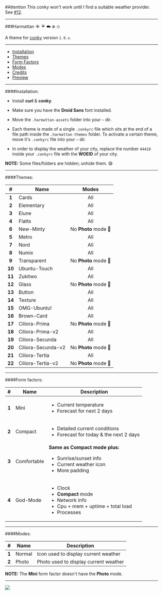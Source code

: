 #Attention
This conky won't work until I find a suitable weather provider. See [#12](/../../issues/12).

---

###Harmattan :sunny: :umbrella: :cloud: :snowflake: :snowman:

A theme for [conky](https://github.com/brndnmtthws/conky) version `1.9.x`.

---

* [Installation](#installation)
* [Themes](#themes)
* [Form Factors](#form-factors)
* [Modes](#modes)
* [Credits](CREDITS.md)
* [Preview](#preview)

---

####Installation:

* Install **curl** & **conky**.

* Make sure you have the **Droid Sans** font installed.

* Move the `.harmattan-assets` folder into your `~` dir.

* Each theme is made of a single `.conkyrc` file which sits at the end of a file path inside the `.harmattan-themes` folder.
To activate a certain theme, move it's `.conkyrc` file into your `~` dir.

* In order to display the weather of your city, replace the number `44418` inside your `.conkyrc` file with the **WOEID** of your city.

**NOTE:** Some files/folders are hidden; unhide them. :smile:

---

####Themes:

|  #   |      Name        | Modes
|:----:|------------------|:-----:
|**1** |Cards             |All
|**2** |Elementary        |All
|**3** |Elune             |All
|**4** |Flatts            |All
|**6** |New-Minty         |No **Photo** mode :small_red_triangle:
|**5** |Metro             |All
|**7** |Nord              |All
|**8** |Numix             |All
|**9** |Transparent       |No **Photo** mode :small_red_triangle:
|**10**|Ubuntu-Touch      |All
|**11**|Zukitwo           |All
|**12**|Glass             |No **Photo** mode :small_red_triangle:
|**13**|Button            |All
|**14**|Texture           |All
|**15**|OMG-Ubuntu!       |All
|**16**|Brown-Card        |All
|**17**|Ciliora-Prima     |No **Photo** mode :small_red_triangle:
|**18**|Ciliora-Prima-v2  |All
|**19**|Ciliora-Secunda   |All
|**20**|Ciliora-Secunda-v2|No **Photo** mode :small_red_triangle:
|**21**|Ciliora-Tertia    |All
|**22**|Ciliora-Tertia-v2 |No **Photo** mode :small_red_triangle:

---

####Form factors:

|  #  |    Name    | Description
|:---:|------------|------------
|**1**|Mini        |<ul><li>Current temperature</li><li>Forecast for next 2 days</li></ul>
|**2**|Compact     |<ul><li>Detailed current conditions</li><li>Forecast for today & the next 2 days</li></ul>
|**3**|Comfortable |**Same as Compact mode plus:** <ul><li>Sunrise/sunset info</li><li>Current weather icon</li><li>More padding</li></ul>
|**4**|God-Mode    |<ul><li>Clock</li><li>**Compact** mode</li><li>Network info</li><li>Cpu + mem + uptime + total load</li><li>Processes</li></ul>

---

####Modes:

|  #  |    Name    | Description
|:---:|------------|------------
|**1**|Normal      |Icon used to display current weather
|**2**|Photo       |Photo used to display current weather

**NOTE:** The **Mini** form factor doesn't have the **Photo** mode.

---

<img src="http://orig11.deviantart.net/7ef5/f/2016/039/f/a/conky_harmattan_by_zagortenay333-d720use.png" id="preview">
